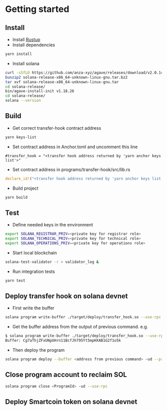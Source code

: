 # Getting started

## Install

- Install [Rustup](https://rustup.rs/)
- Install dependencies
```bash
yarn install
```
- Install solana
```bash
curl -sSfLO https://github.com/anza-xyz/agave/releases/download/v2.0.14/solana-release-x86_64-unknown-linux-gnu.tar.bz2
bunzip2 solana-release-x86_64-unknown-linux-gnu.tar.bz2
tar xvf solana-release-x86_64-unknown-linux-gnu.tar
cd solana-release/
bin/agave-install-init v1.18.26
cd solana-release/
solana --version
```

## Build
- Get correct transfer-hook contract address
```bash
yarn keys-list
```
- Set contract address in Anchor.toml and uncomment this line
```
#transfer_hook = "<transfer hook address returned by 'yarn anchor keys list'>"
```
- Set contract address in programs/transfer-hook/src/lib.rs
```rust
declare_id!("<transfer hook address returned by 'yarn anchor keys list'>");
```
- Build project
```bash
yarn build
```

## Test

- Define needed keys in the environment
```bash
export SOLANA_REGISTRAR_PRIV=<private key for registrar role>
export SOLANA_TECHNICAL_PRIV=<private key for technical role>
export SOLANA_OPERATIONS_PRIV=<private key for operations role> 
```
- Start local blockchain
```bash
solana-test-validator -r > validator_log &
```
- Run integration tests
```bash
yarn test
```

## Deploy transfer hook on solana devnet
- First write the buffer
```bash
solana program write-buffer ./target/deploy/transfer_hook.so --use-rpc -ud
```
- Get the buffer address from the output of previous command.
e.g.
```bash
$ solana program write-buffer ./target/deploy/transfer_hook.so --use-rpc -ud
Buffer: Cg7aThjZFxUNpUHrn11BcfJh795Yt5mpHXAB1G2f1o5k
```
- Then deploy the program
```bash
solana program deploy --buffer <address from previous command> -ud --program-id ./target/deploy/transfer_hook-keypair.json --use-rpc
```

## Close program account to reclaim SOL
```bash
solana program close <ProgramId> -ud --use-rpc
```

## Deploy Smartcoin token on solana devnet
